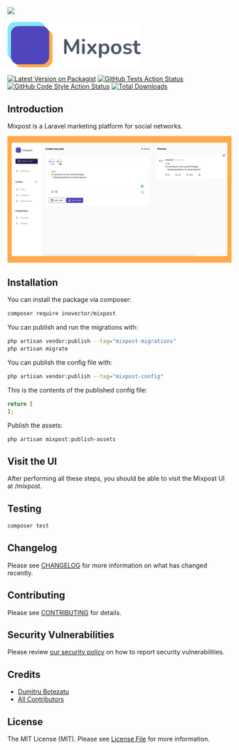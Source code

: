 
[<img src="https://github-ads.s3.eu-central-1.amazonaws.com/support-ukraine.svg?t=1" />](https://supportukrainenow.org)

[<img src="./art/logo.svg" width="300px" alt="Logo Mixpost" />](https://mixpost.app)

[![Latest Version on Packagist](https://img.shields.io/packagist/v/inovector/mixpost.svg?style=flat-square)](https://packagist.org/packages/inovector/mixpost)
[![GitHub Tests Action Status](https://img.shields.io/github/workflow/status/inovector/mixpost/run-tests?label=tests)](https://github.com/inovector/mixpost/actions?query=workflow%3Arun-tests+branch%3Amain)
[![GitHub Code Style Action Status](https://img.shields.io/github/workflow/status/inovector/mixpost/Check%20&%20fix%20styling?label=code%20style)](https://github.com/inovector/mixpost/actions?query=workflow%3A"Check+%26+fix+styling"+branch%3Amain)
[![Total Downloads](https://img.shields.io/packagist/dt/inovector/mixpost.svg?style=flat-square)](https://packagist.org/packages/inovector/mixpost)

## Introduction

Mixpost is a Laravel marketing platform for social networks.

[<img src="./art/cover.png" />](https://mixpost.app)


## Installation

You can install the package via composer:

```bash
composer require inovector/mixpost
```

You can publish and run the migrations with:

```bash
php artisan vendor:publish --tag="mixpost-migrations"
php artisan migrate
```

You can publish the config file with:

```bash
php artisan vendor:publish --tag="mixpost-config"
```

This is the contents of the published config file:

```php
return [
];
```

Publish the assets:

```bash
php artisan mixpost:publish-assets
```

## Visit the UI

After performing all these steps, you should be able to visit the Mixpost UI at /mixpost.

## Testing

```bash
composer test
```

## Changelog

Please see [CHANGELOG](CHANGELOG.md) for more information on what has changed recently.

## Contributing

Please see [CONTRIBUTING](https://github.com/inovector/.github/blob/main/CONTRIBUTING.md) for details.

## Security Vulnerabilities

Please review [our security policy](../../security/policy) on how to report security vulnerabilities.

## Credits

- [Dumitru Botezatu](https://github.com/lao9s)
- [All Contributors](../../contributors)

## License

The MIT License (MIT). Please see [License File](LICENSE.md) for more information.
